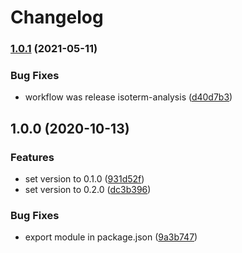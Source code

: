 # Changelog

### [1.0.1](https://www.github.com/cheminfo/cif-to-json/compare/v1.0.0...v1.0.1) (2021-05-11)


### Bug Fixes

* workflow was release isoterm-analysis ([d40d7b3](https://www.github.com/cheminfo/cif-to-json/commit/d40d7b349dc2116542092196e9a545372e41bc73))

## 1.0.0 (2020-10-13)


### Features

* set version to 0.1.0 ([931d52f](https://www.github.com/cheminfo/cif-to-json/commit/931d52fcb3c1b86a179825b8d5af2b249d25a2f3))
* set version to 0.2.0 ([dc3b396](https://www.github.com/cheminfo/cif-to-json/commit/dc3b396a08081ce8011f23083411309e63a8f2fd))


### Bug Fixes

* export module in package.json ([9a3b747](https://www.github.com/cheminfo/cif-to-json/commit/9a3b747d2f2500b75c9f1048ba75ebcfd769a88c))

